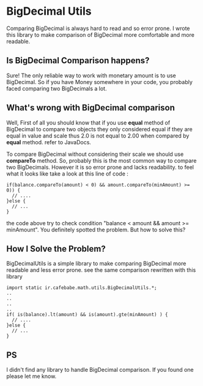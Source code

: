 BigDecimal Utils
===============================================
Comparing BigDecimal is always hard to read and so error prone. I wrote this library
to make comparison of BigDecimal more comfortable and more readable. 

Is BigDecimal Comparison happens?
---------------------------------
Sure! The only reliable way to work with monetary amount is to use BigDecimal. So if you have 
Money somewhere in your code, you probably faced comparing two BigDecimals a lot.

What's wrong with BigDecimal comparison
--------------------------------------
Well, First of all you should know that if you use **equal** method of BigDecimal to compare two objects they only considered equal if they are equal in value and scale thus 2.0 is not equal to 2.00 when compared by
**equal** method. refer to JavaDocs.

To compare BigDecimal without considering their scale we should use **compareTo** method. So, probably this is 
the most common way to compare two BigDecimals. However it is so error prone and lacks readability.
to feel what it looks like take a look at this line of code :

    if(balance.compareTo(amount) < 0) && amount.compareTo(minAmount) >= 0)) {
      // ....
    }else {
      // ...
    }

the code above try to check condition "balance < amount && amount >= minAmount". You
definitely spotted the problem. But how to solve this?

How I Solve the Problem?
------------------------
BigDecimalUtils is a simple library to make comparing BigDecimal more readable and less error prone.
see the same comparison rewritten with this library

	import static ir.cafebabe.math.utils.BigDecimalUtils.*;
	..
	..
	..
	..
    if( is(balance).lt(amount) && is(amount).gte(minAmount) ) {
      // ....
    }else {
      // ...
    }
    
PS
--------------------------
I didn't find any library to handle BigDecimal comparison. If you found one please let me know.



